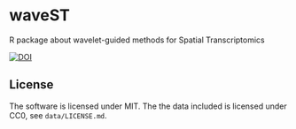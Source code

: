 # waveST
R package about wavelet-guided methods for Spatial Transcriptomics

<!---
[![DOI](https://zenodo.org/badge/492969376.svg)](https://zenodo.org/badge/latestdoi/492969376)
-->
[![DOI](https://zenodo.org/badge/DOI/10.5281/zenodo.6983923.svg)](https://doi.org/10.5281/zenodo.6983923)



## License
The software is licensed under MIT. The the data included is licensed under CC0, see `data/LICENSE.md`.
